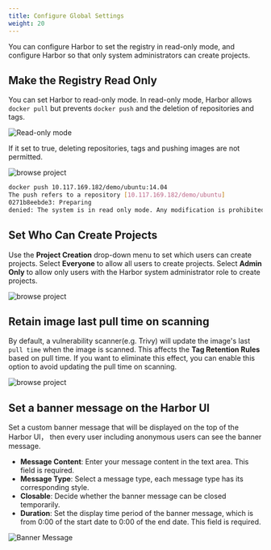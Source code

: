 ```yaml
---
title: Configure Global Settings
weight: 20
---
```


You can configure Harbor to set the registry in read-only mode, and configure Harbor so that only system administrators can create projects.

## Make the Registry Read Only

You can set Harbor to read-only mode. In read-only mode, Harbor allows `docker pull` but prevents `docker push` and the deletion of repositories and tags.

![Read-only mode](../../img/read-only.png)

If it set to true, deleting repositories, tags and pushing images are not permitted.

![browse project](../../img/read-only-enable.png)

```sh
docker push 10.117.169.182/demo/ubuntu:14.04
The push refers to a repository [10.117.169.182/demo/ubuntu]
0271b8eebde3: Preparing 
denied: The system is in read only mode. Any modification is prohibited.
```

## Set Who Can Create Projects

Use the **Project Creation** drop-down menu to set which users can create projects. Select **Everyone** to allow all users to create projects. Select **Admin Only** to allow only users with the Harbor system administrator role to create projects.

![browse project](../../img/new-proj-create.png)

## Retain image last pull time on scanning

By default, a vulnerability scanner(e.g. Trivy) will update the image's last `pull time` when the image is scanned. This affects the **Tag Retention Rules** based on pull time. If you want to eliminate this effect, you can enable this option to avoid updating the pull time on scanning. 

![browse project](../../img/skip-pull-time.png)

## Set a banner message on the Harbor UI

Set a custom banner message that will be displayed on the top of the Harbor UI， then every user including anonymous users can see the banner message.

- **Message Content**: Enter your message content in the text area. This field is required.
- **Message Type**: Select a message type, each message type has its corresponding style.
- **Closable**: Decide whether the banner message can be closed temporarily.
- **Duration**: Set the display time period of the banner message, which is from 0:00 of the start date to 0:00 of the end date. This field is required.

![Banner Message](../../img/banner-message.png)
